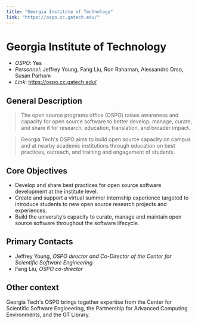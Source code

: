 ```yaml
---
title: "Georgia Institute of Technology"
link: "https://ospo.cc.gatech.edu/"
--- 
```


# Georgia Institute of Technology

- *OSPO*: Yes
- *Personnel*: Jeffrey Young, Fang Liu, Ron Rahaman, Alessandro Orso, Susan Parham
- *Link*: https://ospo.cc.gatech.edu/

##  General Description

> The open source programs office (OSPO) raises awareness and capacity for open source software to better develop, manage, curate, and share it for research, education, translation, and broader impact.

> Georgia Tech's OSPO aims to build open source capacity on campus and at nearby academic institutions through education on best practices, outreach, and training and engagement of students.

## Core Objectives

- Develop and share best practices for open source software development at the institute level.
- Create and support a virtual summer internship experience targeted to introduce students to new open source research projects and experiences.
- Build the university’s capacity to curate, manage and maintain open source software throughout the software lifecycle.

## Primary Contacts

- Jeffrey Young, *OSPO director and Co-Director of the Center for Scientific Software Engineering*
- Fang Liu, *OSPO co-director*

## Other context

Georgia Tech's OSPO brings together expertise from the Center for Scientific Software Engineering, the Partnership for Advanced Computing Environments, and the GT Library.
